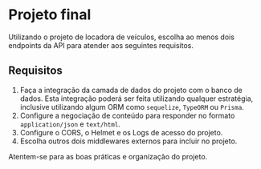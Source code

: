# Projeto final

Utilizando o projeto de locadora de veículos, escolha ao menos dois endpoints da API para atender aos seguintes requisitos.

## Requisitos

1. Faça a integração da camada de dados do projeto com o banco de dados. Esta integração poderá ser feita utilizando qualquer estratégia, inclusive utilizando algum ORM como `sequelize`, `TypeORM` ou `Prisma`.
2. Configure a negociação de conteúdo para responder no formato `application/json` e `text/html`.
3. Configure o CORS, o Helmet e os Logs de acesso do projeto.
4. Escolha outros dois middlewares externos para incluir no projeto.

Atentem-se para as boas práticas e organização do projeto.
